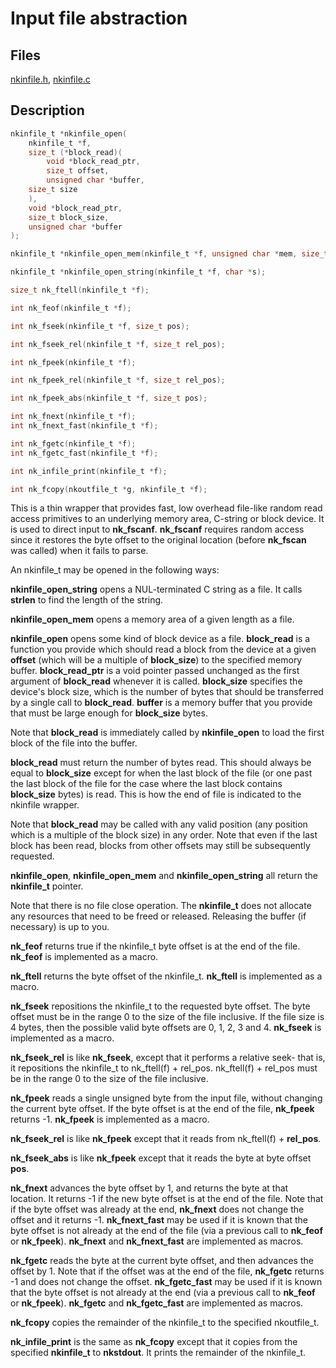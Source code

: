 # Input file abstraction

## Files

[nkinfile.h](../inc/nkinfile.h),
[nkinfile.c](../src/nkinfile.c)

## Description

```c
nkinfile_t *nkinfile_open(
    nkinfile_t *f,
    size_t (*block_read)(
        void *block_read_ptr,
        size_t offset,
        unsigned char *buffer,
	size_t size
    ),
    void *block_read_ptr,
    size_t block_size,
    unsigned char *buffer
);

nkinfile_t *nkinfile_open_mem(nkinfile_t *f, unsigned char *mem, size_t size);

nkinfile_t *nkinfile_open_string(nkinfile_t *f, char *s);

size_t nk_ftell(nkinfile_t *f);

int nk_feof(nkinfile_t *f);

int nk_fseek(nkinfile_t *f, size_t pos);

int nk_fseek_rel(nkinfile_t *f, size_t rel_pos);

int nk_fpeek(nkinfile_t *f);

int nk_fpeek_rel(nkinfile_t *f, size_t rel_pos);

int nk_fpeek_abs(nkinfile_t *f, size_t pos);

int nk_fnext(nkinfile_t *f);
int nk_fnext_fast(nkinfile_t *f);

int nk_fgetc(nkinfile_t *f);
int nk_fgetc_fast(nkinfile_t *f);

int nk_infile_print(nkinfile_t *f);

int nk_fcopy(nkoutfile_t *g, nkinfile_t *f);
```

This is a thin wrapper that provides fast, low overhead file-like random
read access primitives to an underlying memory area, C-string or block
device.  It is used to direct input to __nk_fscanf__.  __nk_fscanf__
requires random access since it restores the byte offset to the original
location (before __nk_fscan__ was called) when it fails to parse.

An nkinfile_t may be opened in the following ways:

__nkinfile_open_string__ opens a NUL-terminated C string as a file.  It
calls __strlen__ to find the length of the string.

__nkinfile_open_mem__ opens a memory area of a given length as a file.

__nkinfile_open__ opens some kind of block device as a file.  __block_read__
is a function you provide which should read a block from the device at a
given __offset__ (which will be a multiple of __block_size__) to the
specified memory buffer.  __block_read_ptr__ is a void pointer passed
unchanged as the first argument of __block_read__ whenever it is called. 
__block_size__ specifies the device's block size, which is the number of
bytes that should be transferred by a single call to __block_read__. 
__buffer__ is a memory buffer that you provide that must be large enough
for __block_size__ bytes.

Note that __block_read__ is immediately called by __nkinfile_open__ to load
the first block of the file into the buffer.

__block_read__ must return the number of bytes read.  This should always be
equal to __block_size__ except for when the last block of the file (or one
past the last block of the file for the case where the last block contains
__block_size__ bytes) is read.  This is how the end of file is indicated to
the nkinfile wrapper.

Note that __block_read__ may be called with any valid position (any position
which is a multiple of the block size) in any order.  Note that even if the
last block has been read, blocks from other offsets may still be
subsequently requested.

__nkinfile_open__, __nkinfile_open_mem__ and __nkinfile_open_string__ all
return the __nkinfile_t__ pointer.

Note that there is no file close operation.  The __nkinfile_t__ does not
allocate any resources that need to be freed or released.  Releasing the
buffer (if necessary) is up to you.

__nk_feof__ returns true if the nkinfile_t byte offset is at the end of the
file.  __nk_feof__ is implemented as a macro.

__nk_ftell__ returns the byte offset of the nkinfile_t.  __nk_ftell__ is
implemented as a macro.

__nk_fseek__ repositions the nkinfile_t to the requested byte offset.  The
byte offset must be in the range 0 to the size of the file inclusive.  If
the file size is 4 bytes, then the possible valid byte offsets are 0, 1, 2,
3 and 4.  __nk_fseek__ is implemented as a macro.

__nk_fseek_rel__ is like __nk_fseek__, except that it performs a relative
seek- that is, it repositions the nkinfile_t to nk_ftell(f) + rel_pos. 
nk_ftell(f) + rel_pos must be in the range 0 to the size of the file
inclusive.

__nk_fpeek__ reads a single unsigned byte from the input file, without
changing the current byte offset.  If the byte offset is at the end of the
file, __nk_fpeek__ returns -1.  __nk_fpeek__ is implemented as a macro.

__nk_fseek_rel__ is like __nk_fpeek__ except that it reads from nk_ftell(f) + __rel_pos__.

__nk_fseek_abs__ is like __nk_fpeek__ except that it reads the byte at byte
offset __pos__.

__nk_fnext__ advances the byte offset by 1, and returns the byte at that
location.  It returns -1 if the new byte offset is at the end of the file. 
Note that if the byte offset was already at the end, __nk_fnext__ does not
change the offset and it returns -1.  __nk_fnext_fast__ may be used if it is
known that the byte offset is not already at the end of the file (via a
previous call to __nk_feof__ or __nk_fpeek__).  __nk_fnext__ and
__nk_fnext_fast__ are implemented as macros.

__nk_fgetc__ reads the byte at the current byte offset, and then advances
the offset by 1.  Note that if the offset was at the end of the file,
__nk_fgetc__ returns -1 and does not change the offset.  __nk_fgetc_fast__
may be used if it is known that the byte offset is not already at the end
(via a previous call to __nk_feof__ or __nk_fpeek__).  __nk_fgetc__ and
__nk_fgetc_fast__ are implemented as macros.

__nk_fcopy__ copies the remainder of the nkinfile_t to the specified
nkoutfile_t.

__nk_infile_print__ is the same as __nk_fcopy__ except that it copies from
the specified __nkinfile_t__ to __nkstdout__.  It prints the remainder of the
nkinfile_t.
